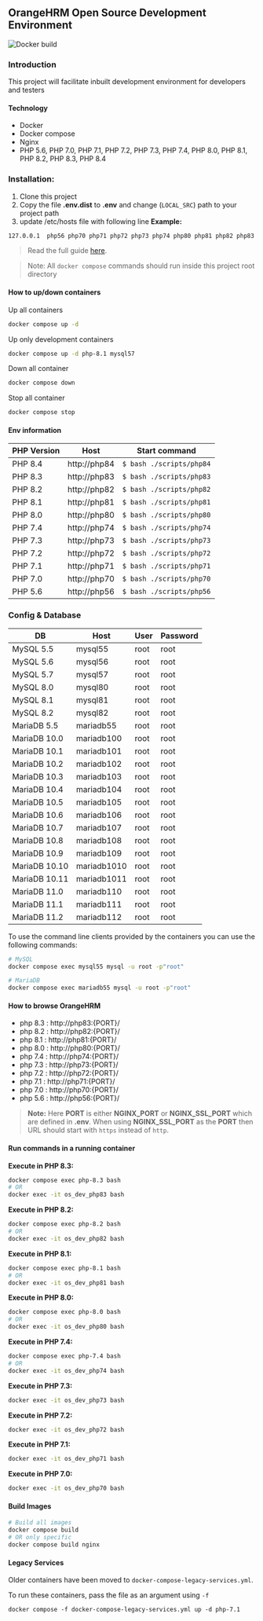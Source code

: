 ## OrangeHRM Open Source Development Environment

![Docker build](https://github.com/orangehrm/orangehrm-os-dev-environment/workflows/Docker%20build/badge.svg)

### Introduction
This project will facilitate inbuilt development environment for developers and testers 

#### Technology 
 - Docker
 - Docker compose 
 - Nginx
 - PHP 5.6, PHP 7.0, PHP 7.1, PHP 7.2, PHP 7.3, PHP 7.4, PHP 8.0, PHP 8.1, PHP 8.2, PHP 8.3, PHP 8.4

### Installation:
 1. Clone this project
 1. Copy the file __.env.dist__ to __.env__ and change (`LOCAL_SRC`) path to your project path
 1. update /etc/hosts file with following line
 __Example:__
 ```bash
 127.0.0.1	php56 php70 php71 php72 php73 php74 php80 php81 php82 php83 php84
 ```

 > Read the full guide [here](https://github.com/orangehrm/orangehrm-os-dev-environment/wiki/How-to-setup).
 
 > Note: All `docker compose` commands should run inside this project root directory
 
#### How to up/down containers 
Up all containers
```bash
docker compose up -d
```

Up only development containers 
```bash
docker compose up -d php-8.1 mysql57
```
 
Down all container
```bash
docker compose down
```

Stop all container
```bash
docker compose stop
```
#### Env information 

| PHP Version | Host         | Start command            |
|-------------|--------------|--------------------------|
| PHP 8.4     | http://php84 | `$ bash ./scripts/php84` |
| PHP 8.3     | http://php83 | `$ bash ./scripts/php83` |
| PHP 8.2     | http://php82 | `$ bash ./scripts/php82` |
| PHP 8.1     | http://php81 | `$ bash ./scripts/php81` |
| PHP 8.0     | http://php80 | `$ bash ./scripts/php80` |
| PHP 7.4     | http://php74 | `$ bash ./scripts/php74` |
| PHP 7.3     | http://php73 | `$ bash ./scripts/php73` |
| PHP 7.2     | http://php72 | `$ bash ./scripts/php72` |
| PHP 7.1     | http://php71 | `$ bash ./scripts/php71` |
| PHP 7.0     | http://php70 | `$ bash ./scripts/php70` |
| PHP 5.6     | http://php56 | `$ bash ./scripts/php56` |

### Config & Database

| DB            | Host        |User  | Password |
|---------------|-------------|---- | ------- |
| MySQL 5.5     | mysql55     |root  | root  |
| MySQL 5.6     | mysql56     |root  | root  |
| MySQL 5.7     | mysql57     |root  | root  |
| MySQL 8.0     | mysql80     |root  | root  |
| MySQL 8.1     | mysql81     |root  | root  |
| MySQL 8.2     | mysql82     |root  | root  |
| MariaDB 5.5   | mariadb55   |root  | root  |
| MariaDB 10.0  | mariadb100  |root  | root  |
| MariaDB 10.1  | mariadb101  |root  | root  |
| MariaDB 10.2  | mariadb102  |root  | root  |
| MariaDB 10.3  | mariadb103  |root  | root  |
| MariaDB 10.4  | mariadb104  |root  | root  |
| MariaDB 10.5  | mariadb105  |root  | root  |
| MariaDB 10.6  | mariadb106  |root  | root  |
| MariaDB 10.7  | mariadb107  |root  | root  |
| MariaDB 10.8  | mariadb108  |root  | root  |
| MariaDB 10.9  | mariadb109  |root  | root  |
| MariaDB 10.10 | mariadb1010 |root  | root  |
| MariaDB 10.11 | mariadb1011 |root  | root  |
| MariaDB 11.0  | mariadb110  |root  | root  |
| MariaDB 11.1  | mariadb111  |root  | root  |
| MariaDB 11.2  | mariadb112  |root  | root  |



To use the command line clients provided by the containers you can use the following commands:

```bash
# MySQL
docker compose exec mysql55 mysql -u root -p"root"

# MariaDB
docker compose exec mariadb55 mysql -u root -p"root"
```

#### How to browse OrangeHRM

- php 8.3 : http://php83:{PORT}/
- php 8.2 : http://php82:{PORT}/
- php 8.1 : http://php81:{PORT}/
- php 8.0 : http://php80:{PORT}/
- php 7.4 : http://php74:{PORT}/
- php 7.3 : http://php73:{PORT}/
- php 7.2 : http://php72:{PORT}/
- php 7.1 : http://php71:{PORT}/
- php 7.0 : http://php70:{PORT}/
- php 5.6 : http://php56:{PORT}/

> __Note:__ Here __PORT__ is either __NGINX_PORT__ or __NGINX_SSL_PORT__ which are defined in __.env__. When using __NGINX_SSL_PORT__ as the __PORT__ then URL should start with `https` instead of `http`.

#### Run commands in a running container
__Execute in PHP 8.3:__
```bash
docker compose exec php-8.3 bash
# OR
docker exec -it os_dev_php83 bash
```

__Execute in PHP 8.2:__
```bash
docker compose exec php-8.2 bash
# OR
docker exec -it os_dev_php82 bash
```

__Execute in PHP 8.1:__
```bash
docker compose exec php-8.1 bash
# OR
docker exec -it os_dev_php81 bash
```

__Execute in PHP 8.0:__
```bash
docker compose exec php-8.0 bash
# OR
docker exec -it os_dev_php80 bash
```

__Execute in PHP 7.4:__
```bash
docker compose exec php-7.4 bash
# OR
docker exec -it os_dev_php74 bash
```

__Execute in PHP 7.3:__
```bash
docker exec -it os_dev_php73 bash
```

__Execute in PHP 7.2:__
```bash
docker exec -it os_dev_php72 bash
```

__Execute in PHP 7.1:__
```bash
docker exec -it os_dev_php71 bash
```

__Execute in PHP 7.0:__
```bash
docker exec -it os_dev_php70 bash
```

#### Build Images
```bash
# Build all images
docker compose build
# OR only specific
docker compose build nginx
```

#### Legacy Services
Older containers have been moved to `docker-compose-legacy-services.yml`.

To run these containers, pass the file as an argument using `-f`
```shell
docker compose -f docker-compose-legacy-services.yml up -d php-7.1
```
